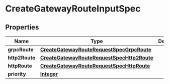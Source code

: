 

# CreateGatewayRouteInputSpec


## Properties

| Name | Type | Description | Notes |
|------------ | ------------- | ------------- | -------------|
|**grpcRoute** | [**CreateGatewayRouteRequestSpecGrpcRoute**](CreateGatewayRouteRequestSpecGrpcRoute.md) |  |  [optional] |
|**http2Route** | [**CreateGatewayRouteRequestSpecHttp2Route**](CreateGatewayRouteRequestSpecHttp2Route.md) |  |  [optional] |
|**httpRoute** | [**CreateGatewayRouteRequestSpecHttpRoute**](CreateGatewayRouteRequestSpecHttpRoute.md) |  |  [optional] |
|**priority** | [**Integer**](Integer.md) |  |  [optional] |



